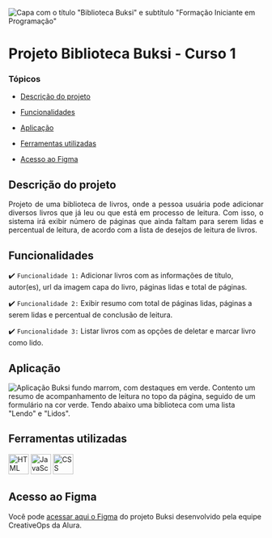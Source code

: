 ![Capa com o título "Biblioteca Buksi" e subtítulo "Formação Iniciante em Programação"](https://user-images.githubusercontent.com/37356058/224833873-d37f40ce-0a37-4416-b681-1547793332d6.png)

# Projeto Biblioteca Buksi - Curso 1

### Tópicos 

- [Descrição do projeto](#descrição-do-projeto)

- [Funcionalidades](#funcionalidades)

- [Aplicação](#aplicação)

- [Ferramentas utilizadas](#ferramentas-utilizadas)

- [Acesso ao Figma](#acesso-ao-figma)

## Descrição do projeto 

<p align="justify">
 Projeto de uma biblioteca de livros, onde a pessoa usuária pode adicionar diversos livros que já leu ou que está em processo de leitura. Com isso, o sistema irá exibir número de páginas que ainda faltam para serem lidas e percentual de leitura, de acordo com a lista de desejos de leitura de livros.
</p>

## Funcionalidades

:heavy_check_mark: `Funcionalidade 1:` Adicionar livros com as informações de título, autor(es), url da imagem capa do livro, páginas lidas e total de páginas.

:heavy_check_mark: `Funcionalidade 2:` Exibir resumo com total de páginas lidas, páginas a serem lidas e percentual de conclusão de leitura.

:heavy_check_mark: `Funcionalidade 3:` Listar livros com as opções de deletar e marcar livro como lido.

###

## Aplicação

![Aplicação Buksi fundo marrom, com destaques em verde. Contento um resumo de acompanhamento de leitura no topo da página, seguido de um formulário na cor verde. Tendo abaixo uma biblioteca com uma lista "Lendo" e "Lidos".](https://user-images.githubusercontent.com/37356058/224837460-59ec4720-727b-4561-a816-e8aa68a9d17f.png)


###

## Ferramentas utilizadas


<img src="https://cdn.jsdelivr.net/gh/devicons/devicon/icons/html5/html5-original-wordmark.svg" alt="HTML" width="40" height="40"/> <img src="https://cdn.jsdelivr.net/gh/devicons/devicon/icons/javascript/javascript-original.svg" alt="JavaScript" width="40" height="40"/> <img src="https://cdn.jsdelivr.net/gh/devicons/devicon/icons/css3/css3-original-wordmark.svg" alt="CSS" width="40" height="40"/>
                      

###

## Acesso ao Figma

Você pode [acessar aqui o Figma](https://www.figma.com/file/amZHTvA239OgU2Sewg0c7L/Buksi---Simplificado?node-id=0%3A1&t=5kc8M4vJlGKjC32X-1) do projeto Buksi desenvolvido pela equipe CreativeOps da Alura.



